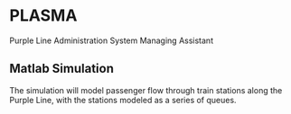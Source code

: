 # PLASMA

Purple Line Administration System Managing Assistant

## Matlab Simulation

The simulation will model passenger flow through train stations along the Purple Line, with the stations modeled as a series of queues.
